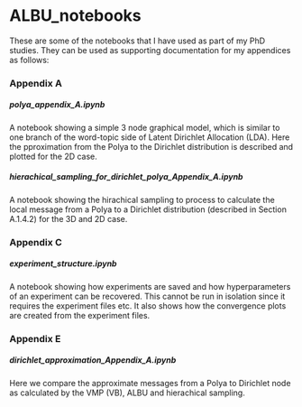 # ALBU_notebooks

These are some of the notebooks that I have used as part of my PhD studies. They can be used as supporting documentation for my appendices as follows:

### Appendix A
##### polya_appendix_A.ipynb
A notebook showing a simple 3 node graphical model, which is similar to one branch of the word-topic side of Latent Dirichlet Allocation (LDA). Here the pproximation from the Polya to the Dirichlet distribution is described and plotted for the 2D case.
##### hierachical_sampling_for_dirichlet_polya_Appendix_A.ipynb
A notebook showing the hirachical sampling to process to calculate the local message from a Polya to a Dirichlet distribution (described in Section A.1.4.2) for the 3D and 2D case.


### Appendix C
##### experiment_structure.ipynb 
A notebook showing how experiments are saved and how hyperparameters of an experiment can be recovered. This cannot be run in isolation since it requires the experiment files etc. It also shows how the convergence plots are created from the experiment files.

### Appendix E
##### dirichlet_approximation_Appendix_A.ipynb
Here we compare the approximate messages from a Polya to Dirichlet node as calculated by the VMP (VB), ALBU and hierachical sampling.
